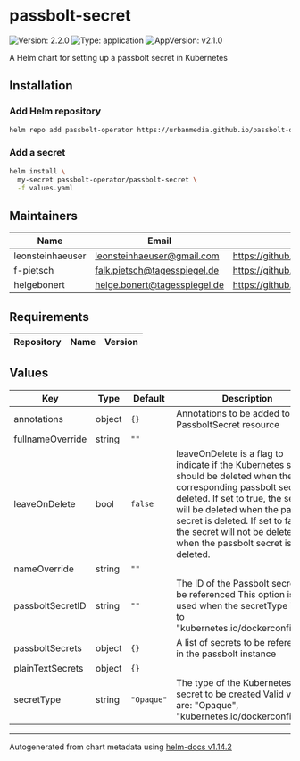# passbolt-secret

![Version: 2.2.0](https://img.shields.io/badge/Version-2.2.0-informational?style=flat-square) ![Type: application](https://img.shields.io/badge/Type-application-informational?style=flat-square) ![AppVersion: v2.1.0](https://img.shields.io/badge/AppVersion-v2.1.0-informational?style=flat-square)

A Helm chart for setting up a passbolt secret in Kubernetes

## Installation

### Add Helm repository

```bash
helm repo add passbolt-operator https://urbanmedia.github.io/passbolt-operator-helm
```

### Add a secret

```bash
helm install \
  my-secret passbolt-operator/passbolt-secret \
  -f values.yaml
```

## Maintainers

| Name | Email | Url |
| ---- | ------ | --- |
| leonsteinhaeuser | <leonsteinhaeuser@gmail.com> | <https://github.com/leonsteinhaeuser> |
| f-pietsch | <falk.pietsch@tagesspiegel.de> | <https://github.com/f-pietsch> |
| helgebonert | <helge.bonert@tagesspiegel.de> | <https://github.com/helgebonert> |

## Requirements

| Repository | Name | Version |
|------------|------|---------|

## Values

| Key | Type | Default | Description |
|-----|------|---------|-------------|
| annotations | object | `{}` | Annotations to be added to the PassboltSecret resource |
| fullnameOverride | string | `""` |  |
| leaveOnDelete | bool | `false` | leaveOnDelete is a flag to indicate if the Kubernetes secret should be deleted when the corresponding passbolt secret is deleted. If set to true, the secret will be deleted when the passbolt secret is deleted. If set to false, the secret will not be deleted when the passbolt secret is deleted. |
| nameOverride | string | `""` |  |
| passboltSecretID | string | `""` | The ID of the Passbolt secret to be referenced This option is only used when the secretType is set to "kubernetes.io/dockerconfigjson" |
| passboltSecrets | object | `{}` | A list of secrets to be referenced in the passbolt instance |
| plainTextSecrets | object | `{}` |  |
| secretType | string | `"Opaque"` | The type of the Kubernetes secret to be created Valid values are: "Opaque", "kubernetes.io/dockerconfigjson" |

----------------------------------------------
Autogenerated from chart metadata using [helm-docs v1.14.2](https://github.com/norwoodj/helm-docs/releases/v1.14.2)
